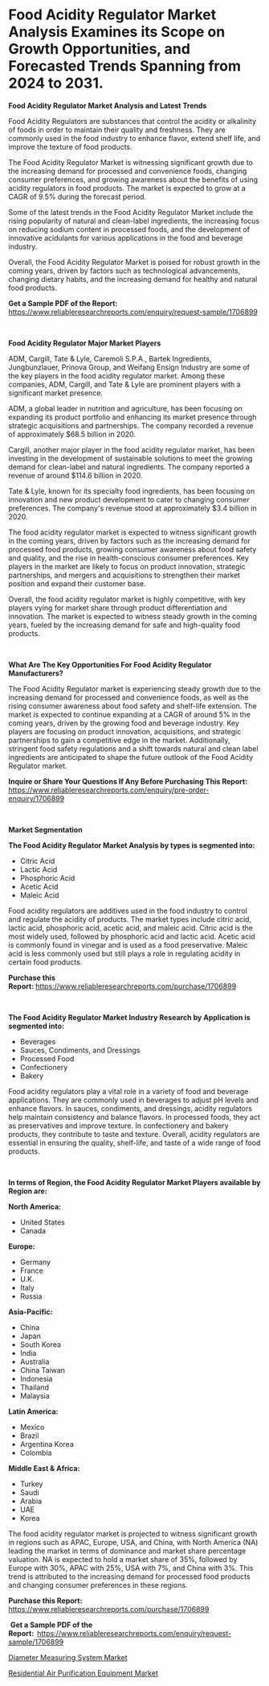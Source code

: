 <p><h1>Food Acidity Regulator Market Analysis Examines its Scope on Growth Opportunities, and Forecasted Trends Spanning from 2024 to 2031.</h1></p><p><strong>Food Acidity Regulator Market Analysis and Latest Trends</strong></p>
<p><p>Food Acidity Regulators are substances that control the acidity or alkalinity of foods in order to maintain their quality and freshness. They are commonly used in the food industry to enhance flavor, extend shelf life, and improve the texture of food products.</p><p>The Food Acidity Regulator Market is witnessing significant growth due to the increasing demand for processed and convenience foods, changing consumer preferences, and growing awareness about the benefits of using acidity regulators in food products. The market is expected to grow at a CAGR of 9.5% during the forecast period.</p><p>Some of the latest trends in the Food Acidity Regulator Market include the rising popularity of natural and clean-label ingredients, the increasing focus on reducing sodium content in processed foods, and the development of innovative acidulants for various applications in the food and beverage industry.</p><p>Overall, the Food Acidity Regulator Market is poised for robust growth in the coming years, driven by factors such as technological advancements, changing dietary habits, and the increasing demand for healthy and natural food products.</p></p>
<p><strong>Get a Sample PDF of the Report:&nbsp;</strong> <a href="https://www.reliableresearchreports.com/enquiry/request-sample/1706899">https://www.reliableresearchreports.com/enquiry/request-sample/1706899</a></p>
<p>&nbsp;</p>
<p><strong>Food Acidity Regulator Major Market Players</strong></p>
<p><p>ADM, Cargill, Tate & Lyle, Caremoli S.P.A., Bartek Ingredients, Jungbunzlauer, Prinova Group, and Weifang Ensign Industry are some of the key players in the food acidity regulator market. Among these companies, ADM, Cargill, and Tate & Lyle are prominent players with a significant market presence.</p><p>ADM, a global leader in nutrition and agriculture, has been focusing on expanding its product portfolio and enhancing its market presence through strategic acquisitions and partnerships. The company recorded a revenue of approximately $68.5 billion in 2020.</p><p>Cargill, another major player in the food acidity regulator market, has been investing in the development of sustainable solutions to meet the growing demand for clean-label and natural ingredients. The company reported a revenue of around $114.6 billion in 2020.</p><p>Tate & Lyle, known for its specialty food ingredients, has been focusing on innovation and new product development to cater to changing consumer preferences. The company's revenue stood at approximately $3.4 billion in 2020.</p><p>The food acidity regulator market is expected to witness significant growth in the coming years, driven by factors such as the increasing demand for processed food products, growing consumer awareness about food safety and quality, and the rise in health-conscious consumer preferences. Key players in the market are likely to focus on product innovation, strategic partnerships, and mergers and acquisitions to strengthen their market position and expand their customer base.</p><p>Overall, the food acidity regulator market is highly competitive, with key players vying for market share through product differentiation and innovation. The market is expected to witness steady growth in the coming years, fueled by the increasing demand for safe and high-quality food products.</p></p>
<p>&nbsp;</p>
<p><strong>What Are The Key Opportunities For Food Acidity Regulator Manufacturers?</strong></p>
<p><p>The Food Acidity Regulator market is experiencing steady growth due to the increasing demand for processed and convenience foods, as well as the rising consumer awareness about food safety and shelf-life extension. The market is expected to continue expanding at a CAGR of around 5% in the coming years, driven by the growing food and beverage industry. Key players are focusing on product innovation, acquisitions, and strategic partnerships to gain a competitive edge in the market. Additionally, stringent food safety regulations and a shift towards natural and clean label ingredients are anticipated to shape the future outlook of the Food Acidity Regulator market.</p></p>
<p><strong>Inquire or Share Your Questions If Any Before Purchasing This Report:</strong> <a href="https://www.reliableresearchreports.com/enquiry/pre-order-enquiry/1706899">https://www.reliableresearchreports.com/enquiry/pre-order-enquiry/1706899</a></p>
<p>&nbsp;</p>
<p><strong>Market Segmentation</strong></p>
<p><strong>The Food Acidity Regulator Market Analysis by types is segmented into:</strong></p>
<p><ul><li>Citric Acid</li><li>Lactic Acid</li><li>Phosphoric Acid</li><li>Acetic Acid</li><li>Maleic Acid</li></ul></p>
<p><p>Food acidity regulators are additives used in the food industry to control and regulate the acidity of products. The market types include citric acid, lactic acid, phosphoric acid, acetic acid, and maleic acid. Citric acid is the most widely used, followed by phosphoric acid and lactic acid. Acetic acid is commonly found in vinegar and is used as a food preservative. Maleic acid is less commonly used but still plays a role in regulating acidity in certain food products.</p></p>
<p><strong>Purchase this Report:&nbsp;</strong><a href="https://www.reliableresearchreports.com/purchase/1706899">https://www.reliableresearchreports.com/purchase/1706899</a></p>
<p>&nbsp;</p>
<p><strong>The Food Acidity Regulator Market Industry Research by Application is segmented into:</strong></p>
<p><ul><li>Beverages</li><li>Sauces, Condiments, and Dressings</li><li>Processed Food</li><li>Confectionery</li><li>Bakery</li></ul></p>
<p><p>Food acidity regulators play a vital role in a variety of food and beverage applications. They are commonly used in beverages to adjust pH levels and enhance flavors. In sauces, condiments, and dressings, acidity regulators help maintain consistency and balance flavors. In processed foods, they act as preservatives and improve texture. In confectionery and bakery products, they contribute to taste and texture. Overall, acidity regulators are essential in ensuring the quality, shelf-life, and taste of a wide range of food products.</p></p>
<p>&nbsp;</p>
<p><strong>In terms of Region, the Food Acidity Regulator Market Players available by Region are:</strong></p>
<p>
    <p> <strong> North America: </strong>
        <ul>
            <li>United States</li>
            <li>Canada</li>
        </ul>
        </p> 
    <p> <strong> Europe: </strong>
        <ul>
            <li>Germany</li>
            <li>France</li>
            <li>U.K.</li>
            <li>Italy</li>
            <li>Russia</li>
        </ul>
        </p> 
    <p> <strong> Asia-Pacific: </strong>
        <ul>
            <li>China</li>
            <li>Japan</li>
            <li>South Korea</li>
            <li>India</li>
            <li>Australia</li>
            <li>China Taiwan</li>
            <li>Indonesia</li>
            <li>Thailand</li>
            <li>Malaysia</li>
        </ul>
        </p> 
    <p> <strong> Latin America: </strong>
        <ul>
            <li>Mexico</li>
            <li>Brazil</li>
            <li>Argentina Korea</li>
            <li>Colombia</li>
        </ul>
        </p> 
    <p> <strong> Middle East & Africa: </strong>
        <ul>
            <li>Turkey</li>
            <li>Saudi</li>
            <li>Arabia</li>
            <li>UAE</li>
            <li>Korea</li>
        </ul>
    </p>
    </p>
<p><p>The food acidity regulator market is projected to witness significant growth in regions such as APAC, Europe, USA, and China, with North America (NA) leading the market in terms of dominance and market share percentage valuation. NA is expected to hold a market share of 35%, followed by Europe with 30%, APAC with 25%, USA with 7%, and China with 3%. This trend is attributed to the increasing demand for processed food products and changing consumer preferences in these regions.</p></p>
<p><strong>Purchase this Report: </strong><a href="https://www.reliableresearchreports.com/purchase/1706899">https://www.reliableresearchreports.com/purchase/1706899</a></p>
<p>&nbsp;<strong>Get a Sample PDF of the Report:&nbsp;&nbsp;</strong><a href="https://www.reliableresearchreports.com/enquiry/request-sample/1706899">https://www.reliableresearchreports.com/enquiry/request-sample/1706899</a></p>
<p><strong></strong></p>
<p><p><a href="https://view.publitas.com/reportprime-1/diameter-measuring-system-market-provides-a-comprehensive-analysis-including-a-macro-overview-of-the-market-as-well-as-micro-details-such-as-market-size-and-competitive-landscape/">Diameter Measuring System Market</a></p><p><a href="https://glittery-fuchsia-86a.notion.site/Residential-Air-Purification-Equipment-Market-Offers-Provide-Insightful-Data-for-the-Time-Period-fro-2687a069e7324a62afffb3b0ebfb6038">Residential Air Purification Equipment Market</a></p></p>